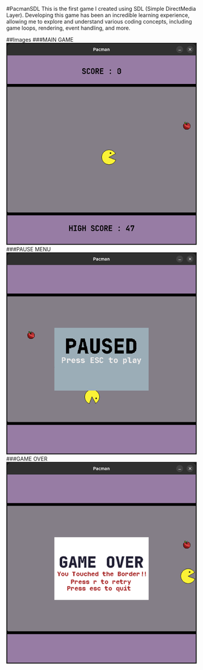 #PacmanSDL
This is the first game I created using SDL (Simple DirectMedia Layer). Developing this game has been an incredible learning experience, allowing me to explore and understand various coding concepts, including game loops, rendering, event handling, and more.

##Images
###MAIN GAME
![MAINGAME](https://github.com/Divakar-26/PacmanSDL/blob/main/mainGame.png)
###PAUSE MENU
![PAUSEMENU](https://github.com/Divakar-26/PacmanSDL/blob/main/pause.png)
###GAME OVER
![GAMEOVER](https://github.com/Divakar-26/PacmanSDL/blob/main/gameOver.png)
